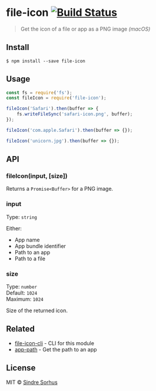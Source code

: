# file-icon [![Build Status](https://travis-ci.org/sindresorhus/file-icon.svg?branch=master)](https://travis-ci.org/sindresorhus/file-icon)

> Get the icon of a file or app as a PNG image *(macOS)*


## Install

```
$ npm install --save file-icon
```


## Usage

```js
const fs = require('fs');
const fileIcon = require('file-icon');

fileIcon('Safari').then(buffer => {
	fs.writeFileSync('safari-icon.png', buffer);
});

fileIcon('com.apple.Safari').then(buffer => {});

fileIcon('unicorn.jpg').then(buffer => {});
```


## API

### fileIcon(input, [size])

Returns a `Promise<Buffer>` for a PNG image.

### input

Type: `string`

Either:
- App name
- App bundle identifier
- Path to an app
- Path to a file

### size

Type: `number`<br>
Default: `1024`<br>
Maximum: `1024`

Size of the returned icon.


## Related

- [file-icon-cli](https://github.com/sindresorhus/file-icon-cli) - CLI for this module
- [app-path](https://github.com/sindresorhus/app-path) - Get the path to an app


## License

MIT © [Sindre Sorhus](https://sindresorhus.com)
